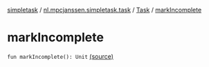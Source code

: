 [simpletask](../../index.md) / [nl.mpcjanssen.simpletask.task](../index.md) / [Task](index.md) / [markIncomplete](.)

# markIncomplete

`fun markIncomplete(): Unit` [(source)](https://github.com/mpcjanssen/simpletask-android/blob/master/src/main/java/nl/mpcjanssen/simpletask/task/Task.kt#L219)